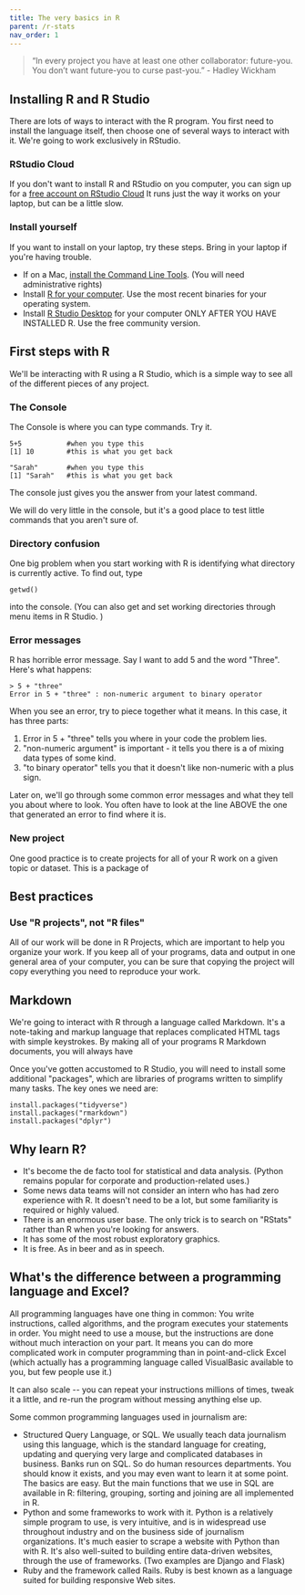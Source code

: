 ```yaml
---
title: The very basics in R
parent: /r-stats
nav_order: 1
---
```


<blockquote>
“In every project you have at least one other collaborator: future-you. You don’t want future-you to curse past-you.” - Hadley Wickham
</blockquote>

## Installing R and R Studio

There are lots of ways to interact with the R program. You first need to install the language itself, then choose one of several ways to interact with it. We're going to work exclusively in RStudio.

### RStudio Cloud

If you don't want to install R and RStudio on you computer, you can sign up for a [free account on RStudio Cloud](https://rstudio.cloud) It runs just the way it works on your laptop, but can be a little slow.

### Install yourself

If you want to install on your laptop, try these steps. Bring in your laptop if you're having trouble.

* If on a Mac, [install the Command Line Tools](http://osxdaily.com/2014/02/12/install-command-line-tools-mac-os-x/). (You will need administrative rights)
* Install [R for your computer](https://rweb.crmda.ku.edu/cran/). Use the most recent binaries for your operating system.
* Install [R Studio Desktop](https://www.rstudio.com/products/rstudio/download/#download) for your computer ONLY AFTER YOU HAVE INSTALLED R. Use the free community version.

## First steps with R

We'll be interacting with R using a R Studio, which is a simple way to see all of the different pieces of any project.

### The Console
The Console is where you can type commands. Try it.

    5+5           #when you type this
    [1] 10        #this is what you get back

    "Sarah"       #when you type this
    [1] "Sarah"   #this is what you get back

The console just gives you the answer from your latest command.

We will do very little in the console, but it's a good place to test little commands that you aren't sure of.

### Directory confusion

One big problem when you start working with R is identifying what directory is currently active. To find out, type

    getwd()

into the console. (You can also get and set working directories through menu items in R Studio. )

### Error messages

R has horrible error message. Say I want to add 5 and the word "Three". Here's what happens:

    > 5 + "three"
    Error in 5 + "three" : non-numeric argument to binary operator

When you see an error, try to piece together what it means. In this case, it has three parts:

1. Error in 5 + "three" tells you where in your code the problem lies.
2. "non-numeric argument" is important - it tells you there is a of mixing data types of some kind.
3.  "to binary operator" tells you that it doesn't like non-numeric with a plus sign.

Later on, we'll go through some common error messages and what they tell you about where to look. You often have to look at the line ABOVE the one that generated an error to find where it is.

### New project

One good practice is to create projects for all of your R work on a given topic or dataset. This is a package of


## Best practices

### Use "R projects", not "R files"

All of our work will be done in R Projects, which are important to help you organize your work. If you keep all of your programs, data and output in one general area of your computer, you can be sure that copying the project will copy everything you need to reproduce your work.




## Markdown

We're going to interact with R through a language called Markdown. It's a note-taking and markup language that replaces complicated HTML tags with simple keystrokes. By making all of your programs R Markdown documents, you will always have

Once you've gotten accustomed to R Studio, you will need to install some additional "packages", which are libraries of programs written to simplify many tasks. The key ones we need are:

    install.packages("tidyverse")
    install.packages("rmarkdown")
    install.packages("dplyr")


## Why learn R?
* It's become the de facto tool for statistical and data analysis. (Python remains popular for corporate and production-related uses.)
* Some news data teams will not consider an intern who has had zero experience with R. It doesn't need to be a lot, but some familiarity is required or highly valued.
* There is an enormous user base. The only trick is to search on "RStats" rather than R when you're looking for answers.
* It has some of the most robust exploratory graphics.
* It is free. As in beer and as in speech.

## What's the difference between a programming language and Excel?

All programming languages have one thing in common: You write instructions, called algorithms, and the program executes your statements in order. You might need to use a mouse, but the instructions are done without much interaction on your part. It means you can do more complicated work in computer programming than in point-and-click Excel (which actually has a programming language called VisualBasic available to you, but few people use it.)

It can also scale -- you can repeat your instructions millions of times, tweak it a little, and re-run the program without messing anything else up.

Some common programming languages used in journalism are:
* Structured Query Language, or SQL. We usually teach data journalism using this language, which is the standard language for creating, updating and querying very large and complicated databases in business. Banks run on SQL. So do human resources departments. You should know it exists, and you may even want to learn it at some point. The basics are easy. But the main functions that we use in SQL are available in R: filtering, grouping, sorting and joining are all implemented in R.
* Python and some frameworks to work with it. Python is a relatively simple program to use, is very intuitive, and is in widespread use throughout industry and on the business side of journalism organizations. It's much easier to scrape a website with Python than with R. It's also well-suited to building entire data-driven websites, through the use of frameworks. (Two examples are Django and Flask)
* Ruby and the framework called Rails. Ruby is best known as a language suited for building responsive Web sites.

